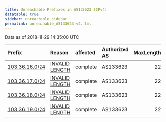 ```yaml
---
title: Unreachable Prefixes in AS133623 (IPv4)
datatable: true
sidebar: unreachable_sidebar
permalink: unreachable_AS133623-v4.html
---
```


Data as of 2018-11-29 14:35:00 UTC


<div class="datatable-begin"></div>

| Prefix                                                 | Reason                                                                                                    | affected   | Authorized AS   |   MaxLength | Anchor                                       |   unreachable /24s |
|:-------------------------------------------------------|:----------------------------------------------------------------------------------------------------------|:-----------|:----------------|------------:|:---------------------------------------------|-------------------:|
| [103.36.16.0/24](https://stat.ripe.net/103.36.16.0/24) | [INVALID LENGTH](https://rpki-validator.ripe.net/announcement-preview?asn=AS133623&prefix=103.36.16.0/24) | complete   | AS133623        |          22 | [APNIC](unreachable_APNIC_RPKI_Root-v4.html) |                  1 |
| [103.36.17.0/24](https://stat.ripe.net/103.36.17.0/24) | [INVALID LENGTH](https://rpki-validator.ripe.net/announcement-preview?asn=AS133623&prefix=103.36.17.0/24) | complete   | AS133623        |          22 | [APNIC](unreachable_APNIC_RPKI_Root-v4.html) |                  1 |
| [103.36.18.0/24](https://stat.ripe.net/103.36.18.0/24) | [INVALID LENGTH](https://rpki-validator.ripe.net/announcement-preview?asn=AS133623&prefix=103.36.18.0/24) | complete   | AS133623        |          22 | [APNIC](unreachable_APNIC_RPKI_Root-v4.html) |                  1 |
| [103.36.19.0/24](https://stat.ripe.net/103.36.19.0/24) | [INVALID LENGTH](https://rpki-validator.ripe.net/announcement-preview?asn=AS133623&prefix=103.36.19.0/24) | complete   | AS133623        |          22 | [APNIC](unreachable_APNIC_RPKI_Root-v4.html) |                  1 |

<div class="datatable-end"></div>